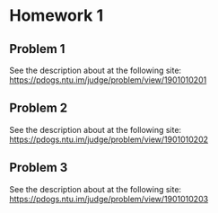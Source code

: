 # Homework 1
## Problem 1
See the description about at the following site:
https://pdogs.ntu.im/judge/problem/view/1901010201

## Problem 2
See the description about at the following site:
https://pdogs.ntu.im/judge/problem/view/1901010202

## Problem 3
See the description about at the following site:
https://pdogs.ntu.im/judge/problem/view/1901010203
